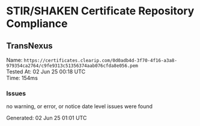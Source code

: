 # STIR/SHAKEN Certificate Repository Compliance

## TransNexus

Name: `https://certificates.clearip.com/0d0adb4d-3f70-4f16-a3a8-979354ca2764/c9fe9313c51356374aab076cfda8e056.pem`\
Tested At: 02 Jun 25 00:18 UTC\
Time: 154ms

### Issues

no warning, or error, or notice date level issues were found

Generated: 02 Jun 25 01:01 UTC